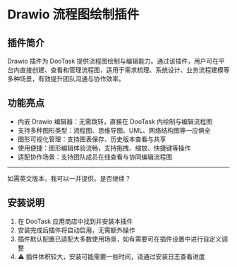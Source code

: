 # Drawio 流程图绘制插件

## 插件简介

Drawio 插件为 DooTask 提供流程图绘制与编辑能力。通过该插件，用户可在平台内直接创建、查看和管理流程图，适用于需求梳理、系统设计、业务流程建模等多种场景，有效提升团队沟通与协作效率。

## 功能亮点

* 内嵌 Drawio 编辑器：无需跳转，直接在 DooTask 内绘制与编辑流程图
* 支持多种图形类型：流程图、思维导图、UML、网络结构图等一应俱全
* 图形可视化管理：支持图表保存、历史版本查看与共享
* 使用便捷：图形编辑体验流畅，支持拖拽、缩放、快捷键等操作
* 适配协作场景：支持团队成员在线查看与协同编辑流程图

---

如需英文版本，我可以一并提供。是否继续？



## 安装说明

1. 在 DooTask 应用商店中找到并安装本插件
2. 安装完成后插件将自动启用，无需额外操作
3. 插件默认配置已适配大多数使用场景，如有需要可在插件设置中进行自定义调整
4. ⚠️ 插件体积较大，安装可能需要一些时间，请通过安装日志查看进度